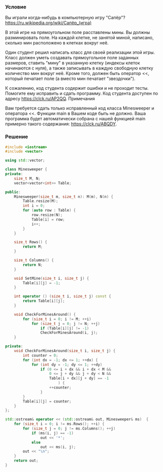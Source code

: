 ### Условие


Вы играли когда-нибудь в компьютерную игру "Сапёр"?
https://ru.wikipedia.org/wiki/Сапёр_(игра)

В этой игре на прямоугольном поле расставлены мины. Вы должны разминировать поле. На каждой клетке, не занятой миной, написано, сколько мин расположено в клетках вокруг неё.

Один студент решил написать класс для своей реализации этой игры. Класс должен уметь создавать прямоугольное поле заданных размеров, ставить "мину" в указанную клетку (индексы клеток начинаются с нуля), а также записывать в каждую свободную клетку количество мин вокруг неё. Кроме того, должен быть оператор <<, который печатает поле (а вместо мин печатает "звездочки").

К сожалению, код студента содержит ошибки и не проходит тесты. Помогите ему исправить и сдать программу. Код студента доступен по адресу https://clck.ru/AP2QQ.
Примечания

Вам требуется сдать только исправленный код класса Minesweeper и оператора <<. Функции main в Вашем коде быть не должно. Ваша программа будет автоматически собрана с нашей функцией main примерно такого содержания: https://clck.ru/ABQDY.


### Решение


```cpp
#include <iostream>
#include <vector>

using std::vector;

class Minesweeper {
private:
    size_t M, N;
    vector<vector<int>> Table;

public:
    Minesweeper(size_t m, size_t n): M(m), N(n) {
        Table.resize(M);
        int i = 0;
        for (auto row : Table) {
            row.resize(N);
            Table[i] = row;
            i++;
        }
    }

    size_t Rows() {
        return M;
    }

    size_t Columns() {
        return N;
    }

    void SetMine(size_t i, size_t j) {
        Table[i][j] = -1;
    }

    int operator () (size_t i, size_t j) const {
        return Table[i][j];
    }

    void CheckForMinesAround() {
        for (size_t i = 0; i != M; ++i)
            for (size_t j = 0; j != N; ++j)
                if (Table[i][j] != -1)
                CheckForMinesAround(i, j);
    }

private:
    void CheckForMinesAround(size_t i, size_t j) {
        int counter = 0;
        for (int dx = -1; dx <= 1; ++dx) {
            for (int dy = -1; dy <= 1; ++dy)
                if (0 <= i + dx && i + dx < M &&
                    0 <= j + dy && j + dy < N &&
                    Table[i + dx][j + dy] == -1
                        ) {
                    ++counter;
                }
        }
        Table[i][j] = counter;
    }
};

std::ostream& operator << (std::ostream& out, Minesweeper& ms)  {
    for (size_t i = 0; i != ms.Rows(); ++i) {
        for (size_t j = 0; j != ms.Columns(); ++j)
            if (ms(i, j) == -1)
                out << '*';
            else
                out << ms(i, j);
        out << "\n";
    }
    return out;
}
```
